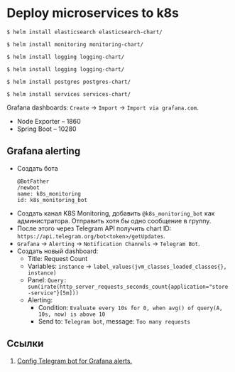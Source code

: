 # Deploy microservices to k8s

```shell
$ helm install elasticsearch elasticsearch-chart/

$ helm install monitoring monitoring-chart/

$ helm install logging logging-chart/

$ helm install logging logging-chart/

$ helm install postgres postgres-chart/

$ helm install services services-chart/
```

Grafana dashboards: `Create` -> `Import` -> `Import via grafana.com`.

* Node Exporter – 1860
* Spring Boot – 10280

## Grafana alerting

* Создать бота
  ```
  @BotFather
  /newbot
  name: k8s_monitoring
  id: k8s_monitoring_bot
  ```
* Создать канал K8S Monitoring, добавить `@k8s_monitoring_bot` как администратора. Отправить хотя бы одно сообщение в
  группу.
* После этого через Telegram API получить chart ID: `https://api.telegram.org/bot<token>/getUpdates`.
* `Grafana` -> `Alerting` -> `Notification Channels` -> `Telegram Bot`.
* Создать новый dashboard:
    * Title: Request Count
    * Variables: `instance` -> `label_values(jvm_classes_loaded_classes{}, instance)`
    * Panel: `Query: sum(irate(http_server_requests_seconds_count{application="store-service"}[5m]))`
    * Alerting:
        * Condition: `Evaluate every 10s for 0, when avg() of query(A, 10s, now) is above 10`
        * Send to: `Telegram bot`, message: `Too many requests`

## Ссылки

1. [Config Telegram bot for Grafana alerts.](https://gist.github.com/ilap/cb6d512694c3e4f2427f85e4caec8ad7)